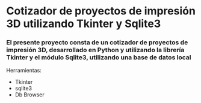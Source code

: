 #  Cotizador de proyectos de impresión 3D utilizando Tkinter y Sqlite3

### El presente proyecto consta de un cotizador de proyectos de impresión 3D, desarrollado en Python y utilizando la librería Tkinter y el módulo Sqlite3, utilizando una base de datos local

Herramientas:

- Tkinter
- sqlite3
- Db Browser 
